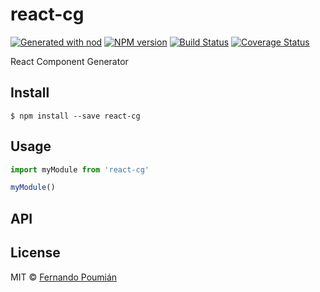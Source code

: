 # react-cg

[![Generated with nod](https://img.shields.io/badge/generator-nod-2196F3.svg?style=flat-square)](https://github.com/diegohaz/nod)
[![NPM version](https://img.shields.io/npm/v/react-cg.svg?style=flat-square)](https://npmjs.org/package/react-cg)
[![Build Status](https://img.shields.io/travis/fpoumian/react-cg/master.svg?style=flat-square)](https://travis-ci.org/fpoumian/react-cg) [![Coverage Status](https://img.shields.io/codecov/c/github/fpoumian/react-cg/master.svg?style=flat-square)](https://codecov.io/gh/fpoumian/react-cg/branch/master)

React Component Generator

## Install

    $ npm install --save react-cg

## Usage

```js
import myModule from 'react-cg'

myModule()
```

## API

<!-- Generated by documentation.js. Update this documentation by updating the source code. -->

## License

MIT © [Fernando Poumián](https://github.com/fpoumian)
